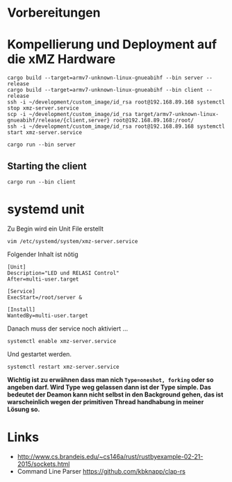 # Vorbereitungen

# Kompellierung und Deployment auf die xMZ Hardware

```
cargo build --target=armv7-unknown-linux-gnueabihf --bin server --release
cargo build --target=armv7-unknown-linux-gnueabihf --bin client --release
ssh -i ~/development/custom_image/id_rsa root@192.168.89.168 systemctl stop xmz-server.service
scp -i ~/development/custom_image/id_rsa target/armv7-unknown-linux-gnueabihf/release/{client,server} root@192.168.89.168:/root/
ssh -i ~/development/custom_image/id_rsa root@192.168.89.168 systemctl start xmz-server.service
```

```
cargo run --bin server
```

## Starting the client

```
cargo run --bin client
```

# systemd unit
Zu Begin wird ein Unit File erstellt

```
vim /etc/systemd/system/xmz-server.service
```

Folgender Inhalt ist nötig

```
[Unit]
Description="LED und RELASI Control"
After=multi-user.target

[Service]
ExecStart=/root/server &

[Install]
WantedBy=multi-user.target
```

Danach muss der service noch aktiviert ...

```
systemctl enable xmz-server.service
```

Und gestartet werden.

```
systemctl restart xmz-server.service
```

**Wichtig ist zu erwähnen dass man nich `Type=oneshot, forking` oder so angeben darf. Wird Type weg gelassen dann ist der Type simple.
Das bedeutet der Deamon kann nicht selbst in den Background gehen, das ist warscheinlich wegen der primitiven Thread handhabung in meiner Lösung so.**


# Links
* http://www.cs.brandeis.edu/~cs146a/rust/rustbyexample-02-21-2015/sockets.html
* Command Line Parser https://github.com/kbknapp/clap-rs
